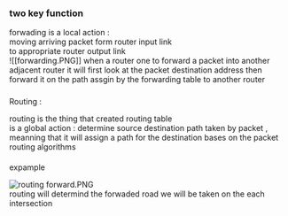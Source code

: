 ### two key function

forwading is a local action :  
moving arriving packet form router input link  
to appropriate router output link  
![[forwarding.PNG]]
when a router one to forward a packet into another adjacent router it will first look at the packet destination address then forward it on the path assgin by the forwarding table to another router

### 

Routing :

routing is the thing that created routing table  
is a global action : determine source destination path taken by packet , meanning that it will assign a path for the destination bases on the packet  
routing algorithms

#### 

expample

![routing forward.PNG](app://1dc044b73319360c3fa544d4b2c35992f915/D:/n%C4%83m%202%20hk2/m%E1%BA%A1ng%20m%C3%A1y%20t%C3%ADnh/computer%20internet/picture/routing%20forward.PNG?1682833733425)  
routing will determind the forwaded road we will be taken on the each intersection